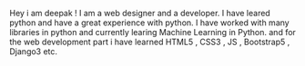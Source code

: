 Hey i am deepak !
I am a web designer and a developer. I have leared python and have a great experience with python. 
I have worked with many libraries in python and currently learing Machine Learning in Python.
and for the web development part i have learned HTML5 , CSS3 , JS , Bootstrap5 , Django3 etc.
